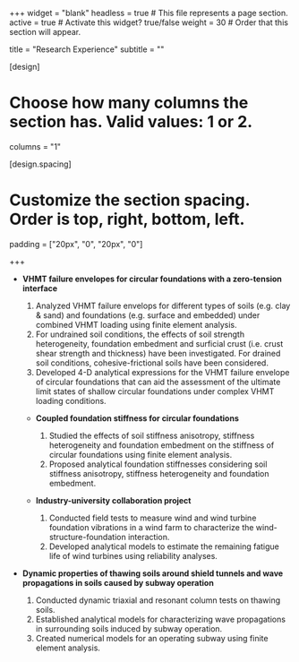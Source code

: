 +++
widget = "blank"
headless = true  # This file represents a page section.
active = true  # Activate this widget? true/false
weight = 30  # Order that this section will appear.

title = "Research Experience"
subtitle = ""

[design]
  # Choose how many columns the section has. Valid values: 1 or 2.
  columns = "1"

[design.spacing]
  # Customize the section spacing. Order is top, right, bottom, left.
  padding = ["20px", "0", "20px", "0"]

+++


* **VHMT failure envelopes for circular foundations with a zero-tension interface**
    1. Analyzed VHMT failure envelops for different types of soils (e.g. clay & sand) and foundations (e.g. surface and embedded) under combined VHMT loading using finite element analysis.
    2. For undrained soil conditions, the effects of soil strength heterogeneity, foundation embedment and surficial crust (i.e. crust shear strength and thickness) have been investigated. For drained soil conditions, cohesive-frictional soils have been considered.
    3. Developed 4-D analytical expressions for the VHMT failure envelope of circular foundations that can aid the assessment of the ultimate limit states of shallow circular foundations under complex VHMT loading conditions.
  * **Coupled foundation stiffness for circular foundations**
    1. Studied the effects of soil stiffness anisotropy, stiffness heterogeneity and foundation embedment on the stiffness of circular foundations using finite element analysis.
    2. Proposed analytical foundation stiffnesses considering soil stiffness anisotropy, stiffness heterogeneity and foundation embedment.


  * **Industry-university collaboration project**
    1. Conducted field tests to measure wind and wind turbine foundation vibrations in a wind farm to characterize the wind-structure-foundation interaction.
    2. Developed analytical models to estimate the remaining fatigue life of wind turbines using reliability analyses.

* **Dynamic properties of thawing soils around shield tunnels and wave propagations in soils caused by subway operation**
    1. Conducted dynamic triaxial and resonant column tests on thawing soils.
    2. Established analytical models for characterizing wave propagations in surrounding soils induced by subway operation.
    3. Created numerical models for an operating subway using finite element analysis.


